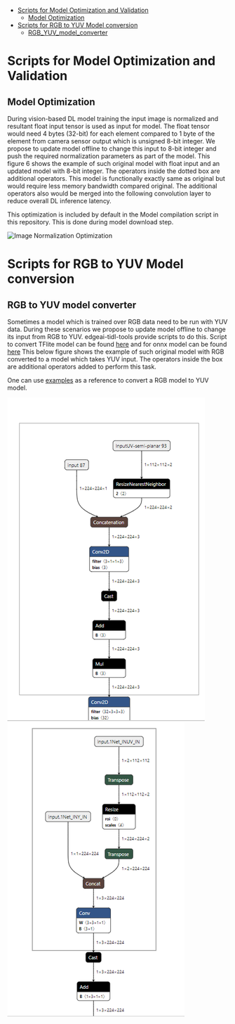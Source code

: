 - [Scripts for Model Optimization and Validation](#scripts-for-model-optimization-and-validation)
  - [Model Optimization](#model-optimization)
- [Scripts for RGB to YUV Model conversion](#scripts-for-rgb-to-yuv-model-conversion)
  - [RGB_YUV_model_converter](#rgb-to-yuv-model-converter) 

# Scripts for Model Optimization and Validation

## Model Optimization

During vision-based DL model training the input image is normalized and resultant float input tensor is used as input for model. The float tensor would need 4 bytes (32-bit) for each element compared to 1 byte of the element from camera sensor output which is unsigned 8-bit integer.  We propose to update model offline to change this input to 8-bit integer and push the required normalization parameters as part of the model. This figure 6 shows the example of such original model with float input and an updated model with 8-bit integer. The operators inside the dotted box are additional operators. This model is functionally exactly same as original but would require less memory bandwidth compared original. The additional operators also would be merged into the following convolution layer to reduce overall DL inference latency.  

This optimization is included by default in the Model compilation script in this repository. This is done during model download step.

![Image Normalization Optimization](../docs/tidl_model_opt.png)

# Scripts for RGB to YUV Model conversion

## RGB to YUV model converter

Sometimes a model which is trained over RGB data need to be run with YUV data. During these scenarios we propose to update model offline to change its input from RGB to YUV. 
edgeai-tidl-tools provide scripts to do this. Script to convert TFlite model can be found [here](osrt_model_tools/tflite_tools/RGB_YUV_model_converter.py) and for onnx model can be found [here](osrt_model_tools/onnx_tools/RGB_YUV_model_converter.py) This below figure shows the example of such original model with RGB converted to a model which takes YUV input. The operators inside the box are additional operators added to perform this task. 

 One can use [examples](../examples/osrt_cpp/advanced_examples) as a reference to convert a RGB model to YUV model.

![RGB_YUV_model_converter](../docs/converted_mobilenet.png) 
![RGB_YUV_model_converter](../docs/converted_resnet.png)
